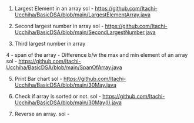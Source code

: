 1. Largest Element in an array
    sol - https://github.com/Itachi-Ucchiha/BasicDSA/blob/main/LargestElementArray.java
    
2. Second largest number in array
    sol - https://github.com/Itachi-Ucchiha/BasicDSA/blob/main/SecondLargestNumber.java
    
3. Third largest number in array

4 - span of the array - Difference b/w the max and min element of an array 
    sol - https://github.com/Itachi-Ucchiha/BasicDSA/blob/main/SpanOfArray.java
    
5. Print Bar chart
    sol - https://github.com/Itachi-Ucchiha/BasicDSA/blob/main/30May.java
    
6. Check if array is sorted or not.
    sol - https://github.com/Itachi-Ucchiha/BasicDSA/blob/main/30May(I).java
    
7. Reverse an array.
    sol -  
